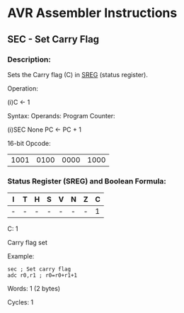 AVR Assembler Instructions
==========================

SEC - Set Carry Flag
--------------------

### <a href="" id="N1912E"></a> Description:

Sets the Carry flag (C) in <a href="avrassembler.wb_nomenclature.html#avrassembler.Status_Register" class="xref" title="SREG : Status register">SREG</a> (status register).

Operation:

(i)C ← 1

Syntax: Operands: Program Counter:

(i)SEC None PC ← PC + 1

16-bit Opcode:

|      |      |      |      |
|------|------|------|------|
| 1001 | 0100 | 0000 | 1000 |

### <a href="" id="N19165"></a> Status Register (SREG) and Boolean Formula:

| I   | T   | H   | S   | V   | N   | Z   | C   |
|-----|-----|-----|-----|-----|-----|-----|-----|
| -   | -   | -   | -   | -   | -   | -   | 1   |

C: 1

Carry flag set

Example:

``` programlisting
sec ; Set carry flag
adc r0,r1 ; r0=r0+r1+1
```

Words: 1 (2 bytes)

Cycles: 1
